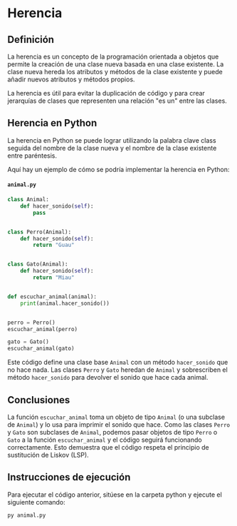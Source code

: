 # Herencia

## Definición

La herencia es un concepto de la programación orientada a objetos que permite la creación de una clase nueva basada en una clase existente. La clase nueva hereda los atributos y métodos de la clase existente y puede añadir nuevos atributos y métodos propios.

La herencia es útil para evitar la duplicación de código y para crear jerarquías de clases que representen una relación "es un" entre las clases.

## Herencia en Python

La herencia en Python se puede lograr utilizando la palabra clave class seguida del nombre de la clase nueva y el nombre de la clase existente entre paréntesis.

Aquí hay un ejemplo de cómo se podría implementar la herencia en Python:

#### `animal.py`

```python
class Animal:
    def hacer_sonido(self):
        pass


class Perro(Animal):
    def hacer_sonido(self):
        return "Guau"


class Gato(Animal):
    def hacer_sonido(self):
        return "Miau"


def escuchar_animal(animal):
    print(animal.hacer_sonido())


perro = Perro()
escuchar_animal(perro)

gato = Gato()
escuchar_animal(gato)
```

Este código define una clase base `Animal` con un método `hacer_sonido` que no hace nada. Las clases `Perro` y `Gato` heredan de `Animal` y sobrescriben el método `hacer_sonido` para devolver el sonido que hace cada animal.


## Conclusiones

La función `escuchar_animal` toma un objeto de tipo `Animal` (o una subclase de `Animal`) y lo usa para imprimir el sonido que hace. Como las clases `Perro` y `Gato` son subclases de `Animal`, podemos pasar objetos de tipo `Perro` o `Gato` a la función `escuchar_animal` y el código seguirá funcionando correctamente. Esto demuestra que el código respeta el principio de sustitución de Liskov (LSP).


## Instrucciones de ejecución

Para ejecutar el código anterior, sitúese en la carpeta python y ejecute el siguiente comando:

```bash
py animal.py
```